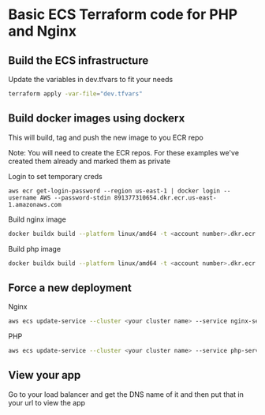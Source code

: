 # Basic ECS Terraform code for PHP and Nginx

## Build the ECS infrastructure

Update the variables in dev.tfvars to fit your needs

```bash
terraform apply -var-file="dev.tfvars"
```

## Build docker images using dockerx

This will build, tag and push the new image to you ECR repo

Note: You will need to create the ECR repos. For these examples we've created them already and marked them as private

Login to set temporary creds

```
aws ecr get-login-password --region us-east-1 | docker login --username AWS --password-stdin 891377310654.dkr.ecr.us-east-1.amazonaws.com
```

Build nginx image
```bash
docker buildx build --platform linux/amd64 -t <account number>.dkr.ecr.us-east-1.amazonaws.com/<image name>:latest --push ./docker-nginx
```

Build php image
```bash
docker buildx build --platform linux/amd64 -t <account number>.dkr.ecr.us-east-1.amazonaws.com/<image name>:latest --push ./docker-php
```

## Force a new deployment

Nginx
```bash
aws ecs update-service --cluster <your cluster name> --service nginx-service --force-new-deployment
```

PHP
```bash
aws ecs update-service --cluster <your cluster name> --service php-service --force-new-deployment
```

## View your app

Go to your load balancer and get the DNS name of it and then put that in your url to view the app
